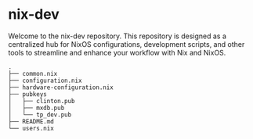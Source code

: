 # nix-dev

Welcome to the nix-dev repository. This repository is designed as a centralized hub for NixOS configurations, development scripts, and other tools to streamline and enhance your workflow with Nix and NixOS.

```
.
├── common.nix
├── configuration.nix
├── hardware-configuration.nix
├── pubkeys
│   ├── clinton.pub
│   ├── mxdb.pub
│   └── tp_dev.pub
├── README.md
└── users.nix
```
